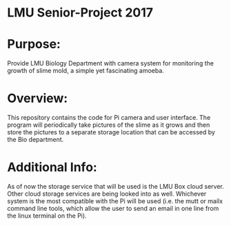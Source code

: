# LMU Senior-Project 2017

# Purpose: 
Provide LMU Biology Department with camera system for monitoring the growth of slime mold, 
a simple yet fascinating amoeba. 

# Overview: 
This repository contains the code for Pi camera and user interface. 
The program will periodically take pictures of the slime as it grows and then store the pictures 
to a separate storage location that can be accessed by the Bio department. 

# Additional Info:
As of now the storage service that will be used is the LMU Box cloud server.
Other cloud storage services are being looked into as well. Whichever system is the most compatible with the Pi
will be used (i.e. the mutt or mailx command line tools, which allow the user to send an email in one line from the linux terminal
on the Pi).

